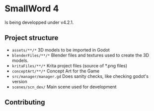 # SmallWord 4

Is being developped under v4.2.1.

## Project structure
- `assets/**/*` 3D models to be imported in Godot
- `blenderFiles/**/*` Blender files and textures used to create the 3D models. 
- `kritaFiles/**/*` Krita project files (source of *.png files)
- `conceptArt/**/*` Concept Art for the Game
- `src/manager/manager.gd` Does sanity checks, like checking godot's version
- `scenes/scn_dev/` Main scene used for development

## Contributing
